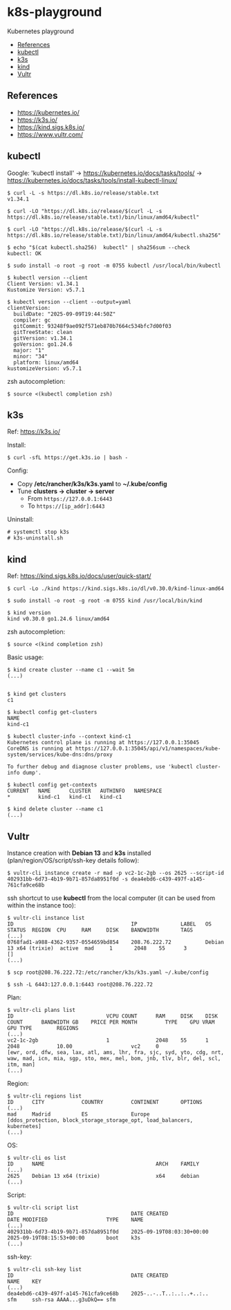 # k8s-playground

Kubernetes playground

- [References](#references)
- [kubectl](#kubectl)
- [k3s](#k3s)
- [kind](#kind)
- [Vultr](#vultr)

## References

- https://kubernetes.io/
- https://k3s.io/
- https://kind.sigs.k8s.io/
- https://www.vultr.com/

## kubectl

Google: 'kubectl install' → https://kubernetes.io/docs/tasks/tools/ → https://kubernetes.io/docs/tasks/tools/install-kubectl-linux/

```
$ curl -L -s https://dl.k8s.io/release/stable.txt
v1.34.1

$ curl -LO "https://dl.k8s.io/release/$(curl -L -s https://dl.k8s.io/release/stable.txt)/bin/linux/amd64/kubectl"

$ curl -LO "https://dl.k8s.io/release/$(curl -L -s https://dl.k8s.io/release/stable.txt)/bin/linux/amd64/kubectl.sha256"

$ echo "$(cat kubectl.sha256)  kubectl" | sha256sum --check
kubectl: OK

$ sudo install -o root -g root -m 0755 kubectl /usr/local/bin/kubectl

$ kubectl version --client
Client Version: v1.34.1
Kustomize Version: v5.7.1

$ kubectl version --client --output=yaml
clientVersion:
  buildDate: "2025-09-09T19:44:50Z"
  compiler: gc
  gitCommit: 93248f9ae092f571eb870b7664c534bfc7d00f03
  gitTreeState: clean
  gitVersion: v1.34.1
  goVersion: go1.24.6
  major: "1"
  minor: "34"
  platform: linux/amd64
kustomizeVersion: v5.7.1
```

zsh autocompletion:

```
$ source <(kubectl completion zsh)
```

## k3s

Ref: https://k3s.io/

Install:

```
$ curl -sfL https://get.k3s.io | bash -
```

Config:

- Copy **/etc/rancher/k3s/k3s.yaml** to **~/.kube/config**
- Tune **clusters → cluster → server**
  - From `https://127.0.0.1:6443`
  - To `https://[ip_addr]:6443`

Uninstall:

```
# systemctl stop k3s
# k3s-uninstall.sh
```

## kind

Ref: https://kind.sigs.k8s.io/docs/user/quick-start/

```
$ curl -Lo ./kind https://kind.sigs.k8s.io/dl/v0.30.0/kind-linux-amd64

$ sudo install -o root -g root -m 0755 kind /usr/local/bin/kind

$ kind version
kind v0.30.0 go1.24.6 linux/amd64
```

zsh autocompletion:

```
$ source <(kind completion zsh)
```

Basic usage:

```
$ kind create cluster --name c1 --wait 5m
(...)


$ kind get clusters 
c1

$ kubectl config get-clusters
NAME
kind-c1

$ kubectl cluster-info --context kind-c1
Kubernetes control plane is running at https://127.0.0.1:35045
CoreDNS is running at https://127.0.0.1:35045/api/v1/namespaces/kube-system/services/kube-dns:dns/proxy

To further debug and diagnose cluster problems, use 'kubectl cluster-info dump'.

$ kubectl config get-contexts
CURRENT   NAME      CLUSTER   AUTHINFO   NAMESPACE
*         kind-c1   kind-c1   kind-c1

$ kind delete cluster --name c1
(...)
```

## Vultr

Instance creation with **Debian 13** and **k3s** installed (plan/region/OS/script/ssh-key details follow):
```
$ vultr-cli instance create -r mad -p vc2-1c-2gb --os 2625 --script-id 402931bb-6d73-4b19-9b71-857da8951f0d -s dea4ebd6-c439-497f-a145-761cfa9ce68b
```
ssh shortcut to use **kubectl** from the local computer (it can be used from within the instance too):
```
$ vultr-cli instance list
ID                                      IP              LABEL   OS                      STATUS  REGION  CPU     RAM     DISK    BANDWIDTH       TAGS
(...)
0768fad1-a988-4362-9357-0554659bd854    208.76.222.72           Debian 13 x64 (trixie)  active  mad     1       2048    55      3               []
(...)

$ scp root@208.76.222.72:/etc/rancher/k3s/k3s.yaml ~/.kube/config

$ ssh -L 6443:127.0.0.1:6443 root@208.76.222.72
```
Plan:
```
$ vultr-cli plans list
ID                              VCPU COUNT      RAM     DISK    DISK COUNT      BANDWIDTH GB    PRICE PER MONTH         TYPE    GPU VRAM        GPU TYPE        REGIONS
(...)
vc2-1c-2gb                      1               2048    55      1               2048            10.00                   vc2     0                               [ewr, ord, dfw, sea, lax, atl, ams, lhr, fra, sjc, syd, yto, cdg, nrt, waw, mad, icn, mia, sgp, sto, mex, mel, bom, jnb, tlv, blr, del, scl, itm, man]
(...)
```
Region:
```
$ vultr-cli regions list
ID      CITY            COUNTRY         CONTINENT       OPTIONS
(...)
mad     Madrid          ES              Europe          [ddos_protection, block_storage_storage_opt, load_balancers, kubernetes]
(...)
```
OS:
```
$ vultr-cli os list
ID      NAME                                    ARCH    FAMILY
(...)
2625    Debian 13 x64 (trixie)                  x64     debian
(...)
```
Script:
```
$ vultr-cli script list
ID                                      DATE CREATED                    DATE MODIFIED                   TYPE    NAME
(...)
402931bb-6d73-4b19-9b71-857da8951f0d    2025-09-19T08:03:30+00:00       2025-09-19T08:15:53+00:00       boot    k3s
(...)
```
ssh-key:
```
$ vultr-cli ssh-key list
ID                                      DATE CREATED                    NAME    KEY
(...)
dea4ebd6-c439-497f-a145-761cfa9ce68b    2025-..-..T..:..:..+..:..       sfm     ssh-rsa AAAA...g3uDkQ== sfm
```
